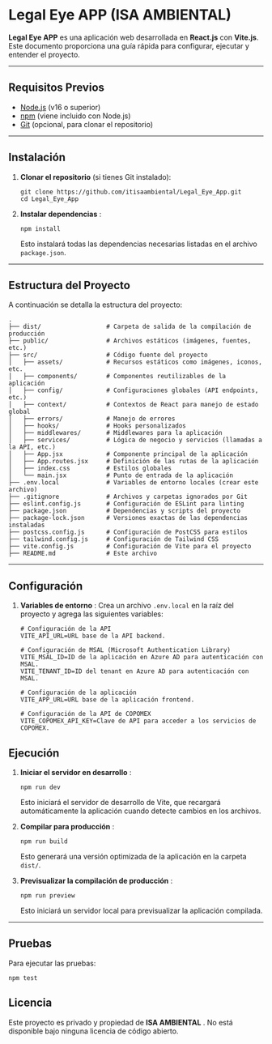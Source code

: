 # Legal Eye APP (ISA AMBIENTAL)

**Legal Eye APP** es una aplicación web desarrollada en **React.js** con **Vite.js**. Este documento proporciona una guía rápida para configurar, ejecutar y entender el proyecto.

---

## Requisitos Previos

* [Node.js](https://nodejs.org/) (v16 o superior)
* [npm](https://www.npmjs.com/) (viene incluido con Node.js)
* [Git](https://git-scm.com/) (opcional, para clonar el repositorio)

---

## Instalación

1. **Clonar el repositorio** (si tienes Git instalado):

   ```
   git clone https://github.com/itisaambiental/Legal_Eye_App.git
   cd Legal_Eye_App
   ```
2. **Instalar dependencias** :

   ```
   npm install
   ```

   Esto instalará todas las dependencias necesarias listadas en el archivo `package.json`.

---

## Estructura del Proyecto

A continuación se detalla la estructura del proyecto:

```
.
├── dist/                  # Carpeta de salida de la compilación de producción
├── public/                # Archivos estáticos (imágenes, fuentes, etc.)
├── src/                   # Código fuente del proyecto
│   ├── assets/            # Recursos estáticos como imágenes, iconos, etc.
│   ├── components/        # Componentes reutilizables de la aplicación
│   ├── config/            # Configuraciones globales (API endpoints, etc.)
│   ├── context/           # Contextos de React para manejo de estado global
│   ├── errors/            # Manejo de errores
│   ├── hooks/             # Hooks personalizados
│   ├── middlewares/       # Middlewares para la aplicación
│   ├── services/          # Lógica de negocio y servicios (llamadas a la API, etc.)
│   ├── App.jsx            # Componente principal de la aplicación
│   ├── App.routes.jsx     # Definición de las rutas de la aplicación
│   ├── index.css          # Estilos globales
│   └── main.jsx           # Punto de entrada de la aplicación
├── .env.local             # Variables de entorno locales (crear este archivo)
├── .gitignore             # Archivos y carpetas ignorados por Git
├── eslint.config.js       # Configuración de ESLint para linting
├── package.json           # Dependencias y scripts del proyecto
├── package-lock.json      # Versiones exactas de las dependencias instaladas
├── postcss.config.js      # Configuración de PostCSS para estilos
├── tailwind.config.js     # Configuración de Tailwind CSS
├── vite.config.js         # Configuración de Vite para el proyecto
├── README.md              # Este archivo
```

---

## Configuración

1. **Variables de entorno** :
   Crea un archivo `.env.local` en la raíz del proyecto y agrega las siguientes variables:

   ```
   # Configuración de la API
   VITE_API_URL=URL base de la API backend.

   # Configuración de MSAL (Microsoft Authentication Library)
   VITE_MSAL_ID=ID de la aplicación en Azure AD para autenticación con MSAL.
   VITE_TENANT_ID=ID del tenant en Azure AD para autenticación con MSAL.

   # Configuración de la aplicación
   VITE_APP_URL=URL base de la aplicación frontend.

   # Configuración de la API de COPOMEX
   VITE_COPOMEX_API_KEY=Clave de API para acceder a los servicios de COPOMEX.
   ```

## Ejecución

1. **Iniciar el servidor en desarrollo** :

   ```
   npm run dev
   ```

   Esto iniciará el servidor de desarrollo de Vite, que recargará automáticamente la aplicación cuando detecte cambios en los archivos.
2. **Compilar para producción** :

   ```
   npm run build
   ```

   Esto generará una versión optimizada de la aplicación en la carpeta `dist/`.
3. **Previsualizar la compilación de producción** :

   ```
   npm run preview
   ```

   Esto iniciará un servidor local para previsualizar la aplicación compilada.

---

## Pruebas

Para ejecutar las pruebas:

```
npm test
```

## Licencia

Este proyecto es privado y propiedad de  **ISA AMBIENTAL** . No está disponible bajo ninguna licencia de código abierto.
